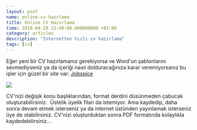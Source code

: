 ```yaml
--- 
layout: post 
name: online-cv-hazrlama 
title: Online CV Hazırlama 
time: 2010-04-29 22:49:00.000000000 +01:00 
category: articles
description: "İnternetten hızlı cv hazırlama"
tags: [cv]
--- 
```


Eğer yeni bir CV hazırlamanız gerekiyorsa ve Word'un şablonlarını sevmediyseniz ya da içeriği nasıl dolduracağınıza karar veremiyorsanız bu işler için güzel bir site var: [Jobspice](http://www.jobspice.com/)

[![](http://3.bp.blogspot.com/_VbDsH1Mbydo/S9n99R86boI/AAAAAAAAAg4/GZIWnEDsbRk/s200/jobspice_475901gm-d.jpg)](http://www.jobspice.com/)

CV'nizi değişik konu başlıklarından, format derdini düsünmeden çabucak oluşturabilirsiniz.  Üstelik üyelik filan da istemiyor. Ama kaydedip, daha sonra devam etmek isterseniz ya da internet üstünden yayınlamak isterseniz üye de olabilirsiniz.
CV'nizi oluşturduktan sonra PDF formatında kolaylıkla kaydedebilirsiniz...

